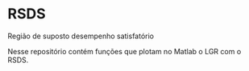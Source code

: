 # RSDS

Região de suposto desempenho satisfatório

Nesse repositório contém funções que plotam no Matlab o LGR com o RSDS.
